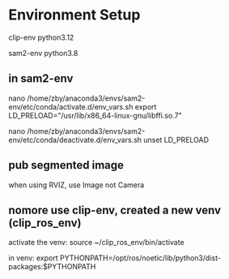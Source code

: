 # Environment Setup

clip-env python3.12

sam2-env python3.8

## in sam2-env

nano /home/zby/anaconda3/envs/sam2-env/etc/conda/activate.d/env_vars.sh
export LD_PRELOAD="/usr/lib/x86_64-linux-gnu/libffi.so.7"

nano /home/zby/anaconda3/envs/sam2-env/etc/conda/deactivate.d/env_vars.sh
unset LD_PRELOAD

## pub segmented image

when using RVIZ, use Image not Camera

<!-- ## in clip-env -->

<!-- nano /home/zby/anaconda3/envs/clip-env/etc/conda/activate.d/env_vars.sh
export LD_PRELOAD="/usr/lib/x86_64-linux-gnu/libffi.so.7"

nano /home/zby/anaconda3/envs/clip-env/etc/conda/deactivate.d/env_vars.sh
unset LD_PRELOAD -->

## nomore use clip-env, created a new venv (clip_ros_env)

activate the venv: source ~/clip_ros_env/bin/activate

in venv: export PYTHONPATH=/opt/ros/noetic/lib/python3/dist-packages:$PYTHONPATH